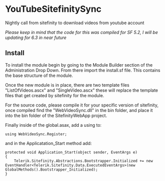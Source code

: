 YouTubeSitefinitySync
=====================

Nightly call from sitefinity to download videos from youtube account

_Please keep in mind that the code for this was compiled for SF 5.2, I will be updating for 6.3 in near future_

## Install
To install the module begin by going to the Module Builder section of the Administration Drop Down. From there import the install.sf file. This contains the base structure of the module.

Once the new module is in place, there are two template files "ListOfVideos.ascx" and "SingleVideo.ascx" these will replace the template files that get created by sitefinity for the module.

For the source code, please compile it for your specific version of sitefinity, once compiled find the "WebVideoSync.dll" in the bin folder, and place it into the bin folder of the SitefinityWebApp project.

Finally inside of the global.asax, add a using to:

    using WebVideoSync.Register;
    
and in the Applicatation_Start method add:

    protected void Application_Start(object sender, EventArgs e)
    {
        Telerik.Sitefinity.Abstractions.Bootstrapper.Initialized += new EventHandler<Telerik.Sitefinity.Data.ExecutedEventArgs>(new GlobalMethods().Bootstrapper_Initialized);
    }
